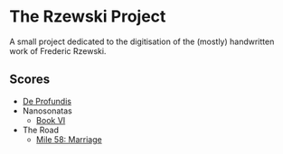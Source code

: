 # The Rzewski Project

A small project dedicated to the digitisation of the (mostly) handwritten work of Frederic Rzewski.

## Scores

- [De Profundis](scores/de-profundis)
- Nanosonatas
  - [Book VI](scores/nanosonatas/book-VI)
- The Road
  - [Mile 58: Marriage](scores/the-road/Mile58_Marriage)

